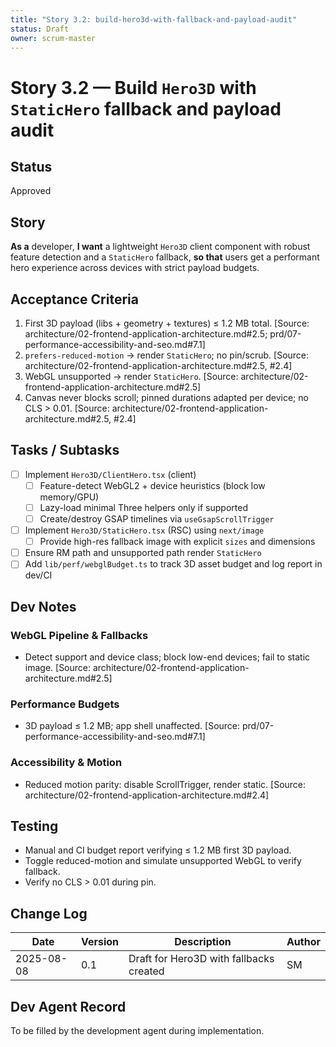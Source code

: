 ```yaml
---
title: "Story 3.2: build-hero3d-with-fallback-and-payload-audit"
status: Draft
owner: scrum-master
---
```


# Story 3.2 — Build `Hero3D` with `StaticHero` fallback and payload audit

## Status
Approved

## Story
**As a** developer,
**I want** a lightweight `Hero3D` client component with robust feature detection and a `StaticHero` fallback,
**so that** users get a performant hero experience across devices with strict payload budgets.

## Acceptance Criteria
1. First 3D payload (libs + geometry + textures) ≤ 1.2 MB total. [Source: architecture/02-frontend-application-architecture.md#2.5; prd/07-performance-accessibility-and-seo.md#7.1]
2. `prefers-reduced-motion` → render `StaticHero`; no pin/scrub. [Source: architecture/02-frontend-application-architecture.md#2.5, #2.4]
3. WebGL unsupported → render `StaticHero`. [Source: architecture/02-frontend-application-architecture.md#2.5]
4. Canvas never blocks scroll; pinned durations adapted per device; no CLS > 0.01. [Source: architecture/02-frontend-application-architecture.md#2.5, #2.4]

## Tasks / Subtasks
- [ ] Implement `Hero3D/ClientHero.tsx` (client)
  - [ ] Feature-detect WebGL2 + device heuristics (block low memory/GPU)
  - [ ] Lazy-load minimal Three helpers only if supported
  - [ ] Create/destroy GSAP timelines via `useGsapScrollTrigger`
- [ ] Implement `Hero3D/StaticHero.tsx` (RSC) using `next/image`
  - [ ] Provide high-res fallback image with explicit `sizes` and dimensions
- [ ] Ensure RM path and unsupported path render `StaticHero`
- [ ] Add `lib/perf/webglBudget.ts` to track 3D asset budget and log report in dev/CI

## Dev Notes

### WebGL Pipeline & Fallbacks
- Detect support and device class; block low-end devices; fail to static image. [Source: architecture/02-frontend-application-architecture.md#2.5]

### Performance Budgets
- 3D payload ≤ 1.2 MB; app shell unaffected. [Source: prd/07-performance-accessibility-and-seo.md#7.1]

### Accessibility & Motion
- Reduced motion parity: disable ScrollTrigger, render static. [Source: architecture/02-frontend-application-architecture.md#2.4]

## Testing
- Manual and CI budget report verifying ≤ 1.2 MB first 3D payload.
- Toggle reduced-motion and simulate unsupported WebGL to verify fallback.
- Verify no CLS > 0.01 during pin.

## Change Log
| Date       | Version | Description                            | Author |
|------------|---------|----------------------------------------|--------|
| 2025-08-08 | 0.1     | Draft for Hero3D with fallbacks created | SM     |

## Dev Agent Record
To be filled by the development agent during implementation.


